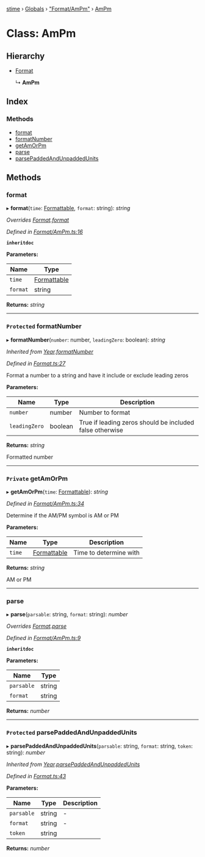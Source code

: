 [stime](../README.md) › [Globals](../globals.md) › ["Format/AmPm"](../modules/_format_ampm_.md) › [AmPm](_format_ampm_.ampm.md)

# Class: AmPm

## Hierarchy

* [Format](_format_.format.md)

  ↳ **AmPm**

## Index

### Methods

* [format](_format_ampm_.ampm.md#format)
* [formatNumber](_format_ampm_.ampm.md#protected-formatnumber)
* [getAmOrPm](_format_ampm_.ampm.md#private-getamorpm)
* [parse](_format_ampm_.ampm.md#parse)
* [parsePaddedAndUnpaddedUnits](_format_ampm_.ampm.md#protected-parsepaddedandunpaddedunits)

## Methods

###  format

▸ **format**(`time`: [Formattable](_formattable_.formattable.md), `format`: string): *string*

*Overrides [Format](_format_.format.md).[format](_format_.format.md#abstract-format)*

*Defined in [Format/AmPm.ts:16](https://github.com/TerenceJefferies/STime/blob/c8213f3/src/Format/AmPm.ts#L16)*

**`inheritdoc`** 

**Parameters:**

Name | Type |
------ | ------ |
`time` | [Formattable](_formattable_.formattable.md) |
`format` | string |

**Returns:** *string*

___

### `Protected` formatNumber

▸ **formatNumber**(`number`: number, `leadingZero`: boolean): *string*

*Inherited from [Year](_format_year_.year.md).[formatNumber](_format_year_.year.md#protected-formatnumber)*

*Defined in [Format.ts:27](https://github.com/TerenceJefferies/STime/blob/c8213f3/src/Format.ts#L27)*

Format a number to a string and have it include or exclude
leading zeros

**Parameters:**

Name | Type | Description |
------ | ------ | ------ |
`number` | number | Number to format |
`leadingZero` | boolean | True if leading zeros should be included false otherwise |

**Returns:** *string*

Formatted number

___

### `Private` getAmOrPm

▸ **getAmOrPm**(`time`: [Formattable](_formattable_.formattable.md)): *string*

*Defined in [Format/AmPm.ts:34](https://github.com/TerenceJefferies/STime/blob/c8213f3/src/Format/AmPm.ts#L34)*

Determine if the AM/PM symbol is AM or PM

**Parameters:**

Name | Type | Description |
------ | ------ | ------ |
`time` | [Formattable](_formattable_.formattable.md) | Time to determine with |

**Returns:** *string*

AM or PM

___

###  parse

▸ **parse**(`parsable`: string, `format`: string): *number*

*Overrides [Format](_format_.format.md).[parse](_format_.format.md#abstract-parse)*

*Defined in [Format/AmPm.ts:9](https://github.com/TerenceJefferies/STime/blob/c8213f3/src/Format/AmPm.ts#L9)*

**`inheritdoc`** 

**Parameters:**

Name | Type |
------ | ------ |
`parsable` | string |
`format` | string |

**Returns:** *number*

___

### `Protected` parsePaddedAndUnpaddedUnits

▸ **parsePaddedAndUnpaddedUnits**(`parsable`: string, `format`: string, `token`: string): *number*

*Inherited from [Year](_format_year_.year.md).[parsePaddedAndUnpaddedUnits](_format_year_.year.md#protected-parsepaddedandunpaddedunits)*

*Defined in [Format.ts:43](https://github.com/TerenceJefferies/STime/blob/c8213f3/src/Format.ts#L43)*

**Parameters:**

Name | Type | Description |
------ | ------ | ------ |
`parsable` | string | - |
`format` | string | - |
`token` | string |   |

**Returns:** *number*

